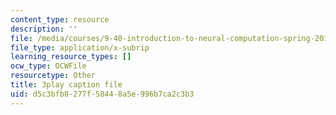 ```yaml
---
content_type: resource
description: ''
file: /media/courses/9-40-introduction-to-neural-computation-spring-2018/d5c3bfb8277f58448a5e996b7ca2c3b3_Yjeexoq_WAI.vtt
file_type: application/x-subrip
learning_resource_types: []
ocw_type: OCWFile
resourcetype: Other
title: 3play caption file
uid: d5c3bfb8-277f-5844-8a5e-996b7ca2c3b3
---
```

